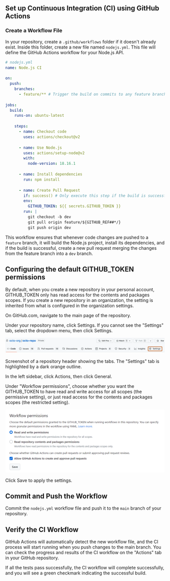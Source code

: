 ## Set up Continuous Integration (CI) using GitHub Actions

### Create a Workflow File

In your repository, create a `.github/workflows` folder if it doesn't already exist. Inside this folder, create a new file named `nodejs.yml`. This file will define the GitHub Actions workflow for your Node.js API.

```yml
# nodejs.yml
name: Node.js CI

on:
  push:
    branches:
      - feature/** # Trigger the build on commits to any feature branch

jobs:
  build:
    runs-on: ubuntu-latest

    steps:
      - name: Checkout code
        uses: actions/checkout@v2

      - name: Use Node.js
        uses: actions/setup-node@v2
        with:
          node-version: 18.16.1

      - name: Install dependencies
        run: npm install

      - name: Create Pull Request
        if: success() # Only execute this step if the build is successful
        env:
          GITHUB_TOKEN: ${{ secrets.GITHUB_TOKEN }}
        run: |
          git checkout -b dev
          git pull origin feature/${GITHUB_REF##*/}
          git push origin dev
```

This workflow ensures that whenever code changes are pushed to a `feature` branch, it will build the Node.js project, install its dependencies, and if the build is successful, create a new pull request merging the changes from the feature branch into a `dev` branch.

## Configuring the default GITHUB_TOKEN permissions

By default, when you create a new repository in your personal account, GITHUB_TOKEN only has read access for the contents and packages scopes. If you create a new repository in an organization, the setting is inherited from what is configured in the organization settings.

On GitHub.com, navigate to the main page of the repository.

Under your repository name, click Settings. If you cannot see the "Settings" tab, select the dropdown menu, then click Settings.

![Alt text](image-25.png)

Screenshot of a repository header showing the tabs. The "Settings" tab is highlighted by a dark orange outline.

In the left sidebar, click Actions, then click General.

Under "Workflow permissions", choose whether you want the GITHUB_TOKEN to have read and write access for all scopes (the permissive setting), or just read access for the contents and packages scopes (the restricted setting).

![Alt text](image-26.png)

Click Save to apply the settings.

## Commit and Push the Workflow

Commit the `nodejs.yml` workflow file and push it to the `main` branch of your repository.

## Verify the CI Workflow

GitHub Actions will automatically detect the new workflow file, and the CI process will start running when you push changes to the main branch. You can check the progress and results of the CI workflow on the "Actions" tab in your GitHub repository.

If all the tests pass successfully, the CI workflow will complete successfully, and you will see a green checkmark indicating the successful build.
